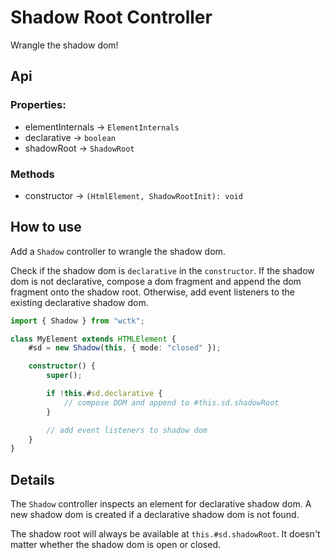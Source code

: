 # Shadow Root Controller

Wrangle the shadow dom!

## Api

### Properties:

- elementInternals -> `ElementInternals`
- declarative -> `boolean`
- shadowRoot -> `ShadowRoot`

### Methods

- constructor -> `(HtmlElement, ShadowRootInit): void`

## How to use

Add a `Shadow` controller to wrangle the shadow dom.

Check if the shadow dom is `declarative` in the `constructor`. If the shadow dom is not declarative, compose a dom fragment and append the dom fragment onto the shadow root. Otherwise, add event listeners to the existing declarative shadow dom.

```ts
import { Shadow } from "wctk";

class MyElement extends HTMLElement {
    #sd = new Shadow(this, { mode: "closed" });

    constructor() {
        super();

        if !this.#sd.declarative {
            // compose DOM and append to #this.sd.shadowRoot
        }

        // add event listeners to shadow dom
    }
}
```

## Details

The `Shadow` controller inspects an element for declarative shadow dom. A new shadow dom is created if a declarative shadow dom is not found.

The shadow root will always be available at `this.#sd.shadowRoot`. It doesn't matter whether the shadow dom is open or closed.